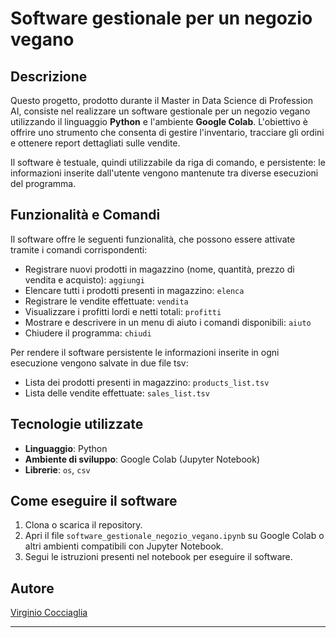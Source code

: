 # Software gestionale per un negozio vegano

## Descrizione
Questo progetto, prodotto durante il Master in Data Science di Profession AI, consiste nel realizzare un software gestionale per un negozio vegano utilizzando il linguaggio **Python** e l'ambiente **Google Colab**. 
L'obiettivo è offrire uno strumento che consenta di gestire l'inventario, tracciare gli ordini e ottenere report dettagliati sulle vendite.

Il software è testuale, quindi utilizzabile da riga di comando, e persistente: le informazioni inserite dall'utente vengono mantenute tra diverse esecuzioni del programma.

## Funzionalità e Comandi
Il software offre le seguenti funzionalità, che possono essere attivate tramite i comandi corrispondenti:

- Registrare nuovi prodotti in magazzino (nome, quantità, prezzo di vendita e acquisto): `aggiungi`
- Elencare tutti i prodotti presenti in magazzino: `elenca`
- Registrare le vendite effettuate: `vendita`
- Visualizzare i profitti lordi e netti totali: `profitti`
- Mostrare e descrivere in un menu di aiuto i comandi disponibili: `aiuto`
- Chiudere il programma: `chiudi`

Per rendere il software persistente le informazioni inserite in ogni esecuzione vengono salvate in due file tsv:
- Lista dei prodotti presenti in magazzino: `products_list.tsv`
- Lista delle vendite effettuate: `sales_list.tsv`

## Tecnologie utilizzate
- **Linguaggio**: Python
- **Ambiente di sviluppo**: Google Colab (Jupyter Notebook)
- **Librerie**: `os`, `csv`

## Come eseguire il software
1. Clona o scarica il repository.
2. Apri il file `software_gestionale_negozio_vegano.ipynb` su Google Colab o altri ambienti compatibili con Jupyter Notebook.
3. Segui le istruzioni presenti nel notebook per eseguire il software.

## Autore
[Virginio Cocciaglia](https://github.com/VirginioC)

---

